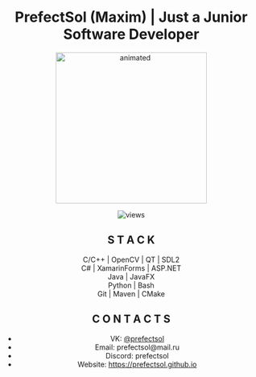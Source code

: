 <h1 align="center"><strong>PrefectSol (Maxim) | Just a Junior Software Developer </strong></h1>

<p align="center">
  <img src="https://tenor.com/view/github-cat-kitty-waiting-loading-gif-25774588.gif" alt="animated" width = 300 height = 300>
</p>

<p align="center">
  <img src="https://komarev.com/ghpvc/?username=PrefectSol&color=green" alt="views">
</p>

<h2 align="center">S T A C K </h2>

<p align="center">
  C/C++ | OpenCV | QT | SDL2  <br>
  C# | XamarinForms | ASP.NET <br>
  Java | JavaFX  <br>
  Python | Bash  <br>
  Git | Maven | CMake  
</p>

<h2 align="center">C O N T A C T S</h2>

<ul align="center">
  <li>VK: <a href="https://vk.com/prefectsol">@prefectsol</a></li>
  <li>Email: prefectsol@mail.ru</li>
  <li>Discord: prefectsol</li>
  <li>Website: <a href="https://prefectsol.github.io/">https://prefectsol.github.io</a></li>
</ul>
